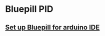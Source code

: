 # Bluepill PID

## [Set up Bluepill for arduino IDE](https://www.onetransistor.eu/2017/11/stm32-bluepill-arduino-ide.html)
